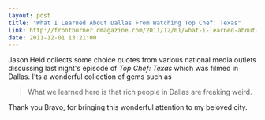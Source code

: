 ```yaml
---
layout: post
title: "What I Learned About Dallas From Watching Top Chef: Texas"
link: http://frontburner.dmagazine.com/2011/12/01/what-i-learned-about-dallas-from-watching-top-chef-texas/
date: 2011-12-01 13:21:00
---
```


Jason Heid collects some choice quotes from various national media
outlets discussing last night's episode of *Top Chef: Texas* which was
filmed in Dallas.  I'ts a wonderful collection of gems such as
> What we learned here is that rich people in Dallas are freaking weird.

Thank you Bravo, for bringing this wonderful attention to my beloved
city.
